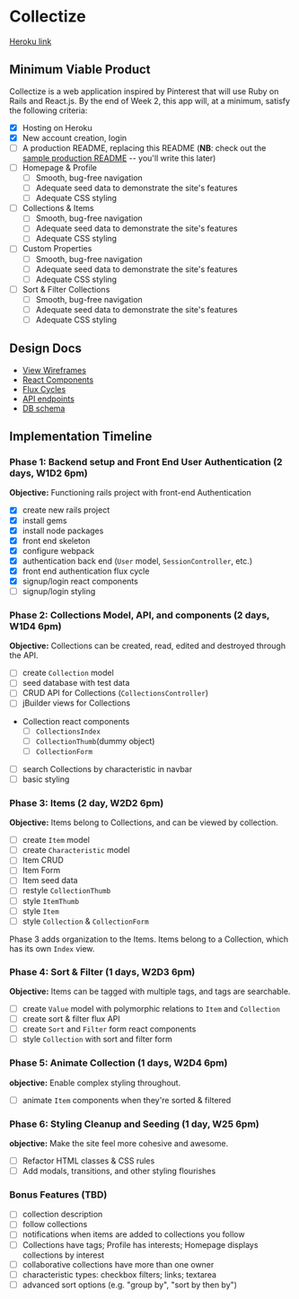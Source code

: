 # Collectize

[Heroku link][heroku]

[heroku]: https://collectize.herokuapp.com/

## Minimum Viable Product

Collectize is a web application inspired by Pinterest that will use Ruby on Rails and React.js.  By the end of Week 2, this app will, at a minimum, satisfy the following criteria:

- [x] Hosting on Heroku
- [x] New account creation, login
- [ ] A production README, replacing this README (**NB**: check out the [sample production README](docs/production_readme.md) -- you'll write this later)
- [ ] Homepage & Profile
  - [ ] Smooth, bug-free navigation
  - [ ] Adequate seed data to demonstrate the site's features
  - [ ] Adequate CSS styling
- [ ] Collections & Items
  - [ ] Smooth, bug-free navigation
  - [ ] Adequate seed data to demonstrate the site's features
  - [ ] Adequate CSS styling
- [ ] Custom Properties
  - [ ] Smooth, bug-free navigation
  - [ ] Adequate seed data to demonstrate the site's features
  - [ ] Adequate CSS styling
- [ ] Sort & Filter Collections
  - [ ] Smooth, bug-free navigation
  - [ ] Adequate seed data to demonstrate the site's features
  - [ ] Adequate CSS styling

## Design Docs
* [View Wireframes][views]
* [React Components][components]
* [Flux Cycles][flux-cycles]
* [API endpoints][api-endpoints]
* [DB schema][schema]

[views]: docs/views.md
[components]: docs/components.md
[flux-cycles]: docs/flux-cycles.md
[api-endpoints]: docs/api-endpoints.md
[schema]: docs/schema.md

## Implementation Timeline

### Phase 1: Backend setup and Front End User Authentication (2 days, W1D2 6pm)

**Objective:** Functioning rails project with front-end Authentication

- [x] create new rails project
- [x] install gems
- [x] install node packages
- [x] front end skeleton
- [x] configure webpack
- [x] authentication back end (`User` model, `SessionController`, etc.)
- [x] front end authentication flux cycle
- [x] signup/login react components
- [ ] signup/login styling

### Phase 2: Collections Model, API, and components (2 days, W1D4 6pm)

**Objective:** Collections can be created, read, edited and destroyed through the API.

- [ ] create `Collection` model
- [ ] seed database with test data
- [ ] CRUD API for Collections (`CollectionsController`)
- [ ] jBuilder views for Collections
- Collection react components
  - [ ] `CollectionsIndex`
  - [ ] `CollectionThumb`(dummy object)
  - [ ] `CollectionForm`
- [ ] search Collections by characteristic in navbar
- [ ] basic styling

### Phase 3: Items (2 day, W2D2 6pm)

**Objective:** Items belong to Collections, and can be viewed by collection.

- [ ] create `Item` model
- [ ] create `Characteristic` model
- [ ] Item CRUD
- [ ] Item Form
- [ ] Item seed data
- [ ] restyle `CollectionThumb`
- [ ] style `ItemThumb`
- [ ] style `Item`
- [ ] style `Collection` & `CollectionForm`

Phase 3 adds organization to the Items. Items belong to a Collection,
which has its own `Index` view.

### Phase 4: Sort & Filter (1 days, W2D3 6pm)

**Objective:** Items can be tagged with multiple tags, and tags are searchable.

- [ ] create `Value` model with polymorphic relations to `Item` and `Collection`
- [ ] create sort & filter flux API
- [ ] create `Sort` and `Filter` form react components
- [ ] style `Collection` with sort and filter form

### Phase 5: Animate Collection (1 days, W2D4 6pm)

**objective:** Enable complex styling throughout.

- [ ] animate `Item` components when they're sorted & filtered

### Phase 6: Styling Cleanup and Seeding (1 day, W25 6pm)

**objective:** Make the site feel more cohesive and awesome.

- [ ] Refactor HTML classes & CSS rules
- [ ] Add modals, transitions, and other styling flourishes

### Bonus Features (TBD)
- [ ] collection description
- [ ] follow collections
- [ ] notifications when items are added to collections you follow
- [ ] Collections have tags; Profile has interests; Homepage displays collections by interest
- [ ] collaborative collections have more than one owner
- [ ] characteristic types: checkbox filters; links; textarea
- [ ] advanced sort options (e.g. "group by", "sort by then by")

[phase-one]: docs/phases/phase1.md
[phase-two]: docs/phases/phase2.md
[phase-three]: docs/phases/phase3.md
[phase-four]: docs/phases/phase4.md
[phase-five]: docs/phases/phase5.md
